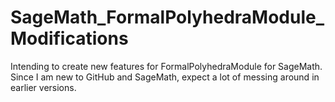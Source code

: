 # SageMath_FormalPolyhedraModule_Modifications

Intending to create new features for FormalPolyhedraModule for SageMath.
Since I am new to GitHub and SageMath, expect a lot of messing around in earlier versions.
